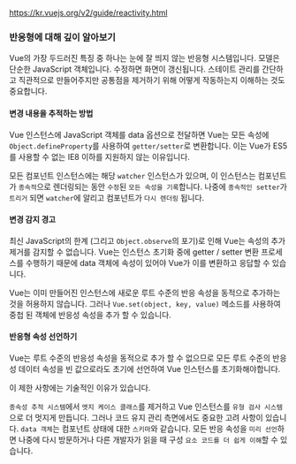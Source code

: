 https://kr.vuejs.org/v2/guide/reactivity.html


### 반응형에 대해 깊이 알아보기
Vue의 가장 두드러진 특징 중 하나는 눈에 잘 띄지 않는 반응형 시스템입니다. 모델은 단순한 JavaScript 객체입니다. 수정하면 화면이 갱신됩니다. 스테이트 관리를 간단하고 직관적으로 만들어주지만 공통점을 제거하기 위해 어떻게 작동하는지 이해하는 것도 중요합니다. 

#### 변경 내용을 추적하는 방법
Vue 인스턴스에 JavaScript 객체를 data 옵션으로 전달하면 Vue는 모든 속성에 `Object.defineProperty`를 사용하여 `getter/setter`로 변환합니다. 이는 Vue가 ES5를 사용할 수 없는 IE8 이하를 지원하지 않는 이유입니다.

모든 컴포넌트 인스턴스에는 해당 `watcher` 인스턴스가 있으며, 이 인스턴스는 컴포넌트가 `종속적`으로 렌더링되는 동안 `수정`된 `모든 속성을 기록`합니다. 나중에 `종속적인 setter`가 `트리거` 되면 `watcher`에 알리고 컴포넌트가 `다시 렌더링` 됩니다.

#### 변경 감지 경고
최신 JavaScript의 한계 (그리고 `Object.observe`의 포기)로 인해 Vue는 속성의 추가 제거를 감지할 수 없습니다. Vue는 인스턴스 초기화 중에 getter / setter 변환 프로세스를 수행하기 때문에 data 객체에 속성이 있어야 Vue가 이를 변환하고 응답할 수 있습니다.

Vue는 이미 만들어진 인스턴스에 새로운 루트 수준의 반응 속성을 동적으로 추가하는 것을 허용하지 않습니다. 그러나 `Vue.set(object, key, value)` 메소드를 사용하여 중첩 된 객체에 반응성 속성을 추가 할 수 있습니다.

#### 반응형 속성 선언하기
Vue는 루트 수준의 반응성 속성을 동적으로 추가 할 수 없으므로 모든 루트 수준의 반응성 데이터 속성을 빈 값으로라도 초기에 선언하여 Vue 인스턴스를 초기화해야합니다.

이 제한 사항에는 기술적인 이유가 있습니다. 

`종속성 추적 시스템`에서 `엣지 케이스 클래스`를 제거하고 Vue 인스턴스를 `유형 검사 시스템`으로 더 멋지게 만듭니다. 그러나 코드 유지 관리 측면에서도 중요한 고려 사항이 있습니다. `data 객체`는 컴포넌트 상태에 대한 `스키마`와 같습니다. 모든 반응 속성을 `미리 선언`하면 나중에 다시 방문하거나 다른 개발자가 읽을 때 구성 `요소 코드를 더 쉽게 이해`할 수 있습니다.